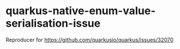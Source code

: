 # quarkus-native-enum-value-serialisation-issue
Reproducer for https://github.com/quarkusio/quarkus/issues/32070

